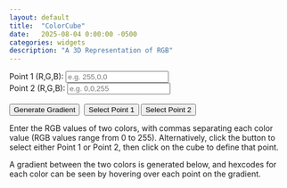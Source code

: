 ```yaml
---
layout: default
title:  "ColorCube"
date:   2025-08-04 0:00:00 -0500
categories: widgets
description: "A 3D Representation of RGB"
---
```


<style>
  canvas {
    -webkit-user-drag: none;
    user-select: none;
  }
</style>

<form id="rgb-form" style="background: transparent; border: none;">
  <label>
  Point 1 (R,G,B): 
  <input type="text" id="point1" placeholder="e.g. 255,0,0" />
  <span id="hex1" style="margin-left: 10px; font-family: monospace;"></span>
</label>
<br />
<label>
  Point 2 (R,G,B): 
  <input type="text" id="point2" placeholder="e.g. 0,0,255" />
  <span id="hex2" style="margin-left: 10px; font-family: monospace;"></span>
</label><br /><br />
  <button type="submit" id="plot-btn">Generate Gradient</button>&nbsp;
  <button type="button" id="select-p1">Select Point 1</button>
  <button type="button" id="select-p2">Select Point 2</button>  
</form>

<script type="importmap">
  {
    "imports": {
      "three": "https://unpkg.com/three/build/three.module.js",
      "three/addons/": "https://unpkg.com/three/examples/jsm/"
    }
  }
</script>

<div id="cube-container">
  <canvas id="hud-canvas" style="position:absolute; pointer-events:auto; z-index:10;"></canvas>
  <div id="hud-hover-area"></div>
  <script type="module" src="/assets/js/colorcube.js"></script>
</div>

<div id="tooltip" style="
  position: absolute;
  pointer-events: none;
  background: white;
  padding: 4px 8px;
  border: 1px solid #ccc;
  font-family: monospace;
  font-size: 12px;
  border-radius: 4px;
  display: none;
  z-index: 100;">
</div>

Enter the RGB values of two colors, with commas separating each color value (RGB values range from 0 to 255). Alternatively, click the button to select either Point 1 or Point 2, then click on the cube to define that point.

A gradient between the two colors is generated below, and hexcodes for each color can be seen by hovering over each point on the gradient.